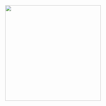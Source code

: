 <div align="center">
  <a href="https://github.com/luizaviana">
  <img height="300em" src="https://gitlab-readme-stats.vercel.app/api/top-langs/?username=luiza.souza"/>
</div>

